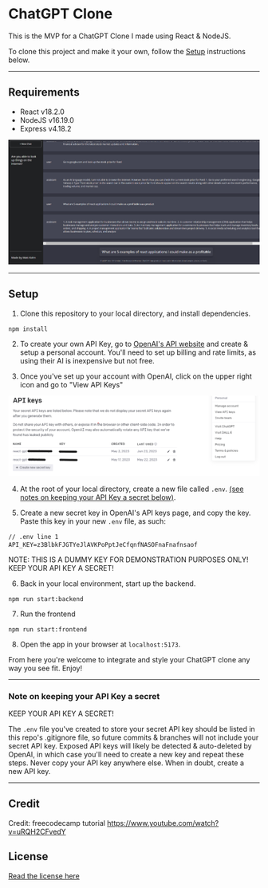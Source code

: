 # ChatGPT Clone
This is the MVP for a ChatGPT Clone I made using React & NodeJS.

To clone this project and make it your own, follow the [Setup](#setup) instructions below.

-----

## Requirements
* React v18.2.0
* NodeJS v16.19.0
* Express v4.18.2

<img alt="Screenshot of React ChatGPT Clone" src="./public/Screenshot react-chatgpt-clone.png" />

---
## Setup<a id="setup"></a>
1. Clone this repository to your local directory, and install dependencies.

```
npm install
```
2. To create your own API Key, go to [OpenAI's API website](https://platform.openai.com/docs/introduction) and create & setup a personal account. You'll need to set up billing and rate limits, as using their AI is inexpensive but not free.

3. Once you've set up your account with OpenAI, click on the upper right icon and go to "View API Keys"


<img alt="Screenshot of OpenAI's API Keys page with dropdown menu" src="./public/openai-apikeys-screen.png" />

4. At the root of your local directory, create a new file called ```.env```. [(see notes on keeping your API Key a secret below)](#secret).

5. Create a new secret key in OpenAI's API keys page, and copy the key. Paste this key in your new ```.env``` file, as such:
```
// .env line 1
API_KEY=z3BlbkFJGTYeJlAVKPoPptJeCfqnfNASOFnaFnafnsaof
```
NOTE: THIS IS A DUMMY KEY FOR DEMONSTRATION PURPOSES ONLY! KEEP YOUR API KEY A SECRET!

6. Back in your local environment, start up the backend.
```
npm run start:backend
```

7. Run the frontend
```
npm run start:frontend
```

8. Open the app in your browser at ```localhost:5173```.

From here you're welcome to integrate and style your ChatGPT clone any way you see fit. Enjoy!
_____


### Note on keeping your API Key a secret<a id="secret"></a>

KEEP YOUR API KEY A SECRET! 

The ```.env``` file you've created to store your secret API key should be listed in this repo's .gitignore file, so future commits & branches will not include your secret API key. Exposed API keys will likely be detected & auto-deleted by OpenAI, in which case you'll need to create a new key and repeat these steps. Never copy your API key anywhere else. When in doubt, create a new API key.

_____
## Credit

Credit: freecodecamp tutorial https://www.youtube.com/watch?v=uRQH2CFvedY

## License
[Read the license here](./LICENSE)
